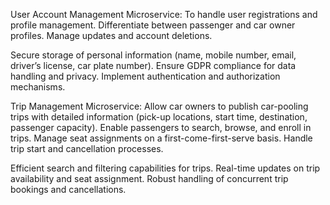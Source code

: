 User Account Management Microservice:
To handle user registrations and profile management.
Differentiate between passenger and car owner profiles.
Manage updates and account deletions.

Secure storage of personal information (name, mobile number, email, driver’s license, car plate number).
Ensure GDPR compliance for data handling and privacy.
Implement authentication and authorization mechanisms.

Trip Management Microservice:
Allow car owners to publish car-pooling trips with detailed information (pick-up locations, start time, destination, passenger capacity).
Enable passengers to search, browse, and enroll in trips.
Manage seat assignments on a first-come-first-serve basis.
Handle trip start and cancellation processes.

Efficient search and filtering capabilities for trips.
Real-time updates on trip availability and seat assignment.
Robust handling of concurrent trip bookings and cancellations.
